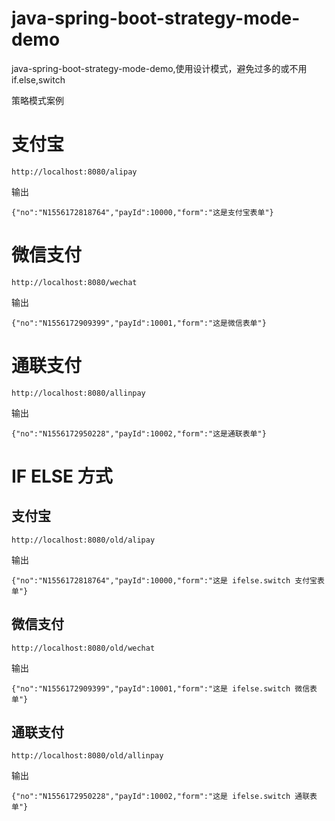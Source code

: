 # java-spring-boot-strategy-mode-demo
java-spring-boot-strategy-mode-demo,使用设计模式，避免过多的或不用if.else,switch

策略模式案例


# 支付宝
```SHELL
http://localhost:8080/alipay
```
输出
```SHELL
{"no":"N1556172818764","payId":10000,"form":"这是支付宝表单"}
```


# 微信支付
```SHELL
http://localhost:8080/wechat
```
输出
```SHELL
{"no":"N1556172909399","payId":10001,"form":"这是微信表单"}
```

# 通联支付
```SHELL
http://localhost:8080/allinpay
```
输出
```SHELL
{"no":"N1556172950228","payId":10002,"form":"这是通联表单"}
```


# IF ELSE 方式
## 支付宝
```SHELL
http://localhost:8080/old/alipay
```
输出
```SHELL
{"no":"N1556172818764","payId":10000,"form":"这是 ifelse.switch 支付宝表单"}
```

## 微信支付
```SHELL
http://localhost:8080/old/wechat
```
输出
```SHELL
{"no":"N1556172909399","payId":10001,"form":"这是 ifelse.switch 微信表单"}
```

## 通联支付
```SHELL
http://localhost:8080/old/allinpay
```
输出
```SHELL
{"no":"N1556172950228","payId":10002,"form":"这是 ifelse.switch 通联表单"}
```
